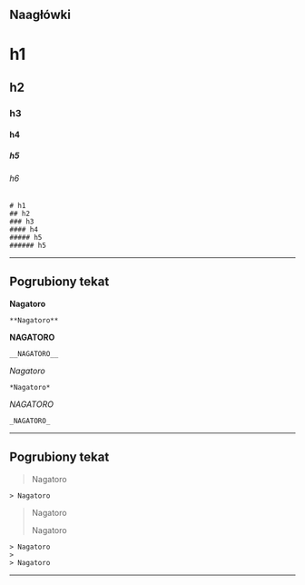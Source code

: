 ## Naagłówki

# h1
## h2
### h3
#### h4
##### h5
###### h6

    # h1
    ## h2
    ### h3
    #### h4
    ##### h5
    ###### h5

****

## Pogrubiony tekat

**Nagatoro**

    **Nagatoro**
    
__NAGATORO__

    __NAGATORO__

*Nagatoro*

    *Nagatoro*
    
_NAGATORO_

    _NAGATORO_

    

****
## Pogrubiony tekat

> Nagatoro

    > Nagatoro

> Nagatoro
> 
> Nagatoro

    > Nagatoro
    > 
    > Nagatoro  


****
